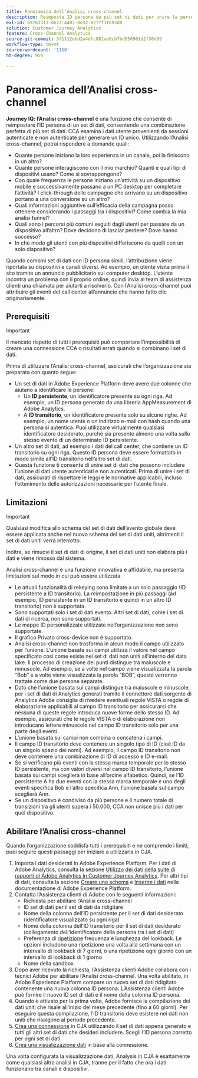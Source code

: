```yaml
---
title: Panoramica dell’Analisi cross-channel
description: Reimposta ID persona da più set di dati per unire le persone.
exl-id: 69763313-de27-4487-8e32-8277f1f693d8
solution: Customer Journey Analytics
feature: Cross-Channel Analytics
source-git-commit: 3f1112ebd2a4dfc881ae6cb7bd858901d2f38d69
workflow-type: tm+mt
source-wordcount: '1158'
ht-degree: 95%

---
```


# Panoramica dell’Analisi cross-channel

**Journey IQ: l’Analisi cross-channel** è una funzione che consente di reimpostare l’ID persona di un set di dati, consentendo una combinazione perfetta di più set di dati. CCA esamina i dati utente provenienti da sessioni autenticate e non autenticate per generare un ID unico. Utilizzando l’Analisi cross-channel, potrai rispondere a domande quali:

* Quante persone iniziano la loro esperienza in un canale, poi la finiscono in un altro?
* Quante persone interagiscono con il mio marchio? Quanti e quali tipi di dispositivi usano? Come si sovrappongono?
* Con quale frequenza le persone iniziano un’attività su un dispositivo mobile e successivamente passano a un PC desktop per completare l’attività? I click-through delle campagne che arrivano su un dispositivo portano a una conversione su un altro?
* Quali informazioni aggiuntive sull’efficacia della campagna posso ottenere considerando i passaggi tra i dispositivi? Come cambia la mia analisi funnel?
* Quali sono i percorsi più comuni seguiti dagli utenti per passare da un dispositivo all’altro? Dove decidono di lasciar perdere? Dove hanno successo?
* In che modo gli utenti con più dispositivi differiscono da quelli con un solo dispositivo?

Quando combini set di dati con ID persona simili, l’attribuzione viene riportata su dispositivi e canali diversi. Ad esempio, un utente visita prima il sito tramite un annuncio pubblicitario sul computer desktop. L’utente incontra un problema con il proprio ordine, quindi invia al team di assistenza clienti una chiamata per aiutarti a risolverlo. Con l’Analisi cross-channel puoi attribuire gli eventi del call center all’annuncio che hanno fatto clic originariamente.

## Prerequisiti

>[!IMPORTANT]
>
>Il mancato rispetto di tutti i prerequisiti può comportare l’impossibilità di creare una connessione CCA o risultati errati quando si combinano i set di dati.

Prima di utilizzare l’Analisi cross-channel, assicurati che l’organizzazione sia preparata con quanto segue:

* Un set di dati in Adobe Experience Platform deve avere due colonne che aiutano a identificare le persone:
   * Un **ID persistente**, un identificatore presente su ogni riga. Ad esempio, un ID persona generato da una libreria AppMeasurement di Adobe Analytics.
   * A **ID transitorio**, un identificatore presente solo su alcune righe. Ad esempio, un nome utente o un indirizzo e-mail con hash quando una persona si autentica. Puoi utilizzare virtualmente qualsiasi identificatore desiderato, purché sia presente almeno una volta sullo stesso evento di un determinato ID persistente.
* Un altro set di dati, ad esempio i dati del call center, che contiene un ID transitorio su ogni riga. Questo ID persona deve essere formattato in modo simile all’ID transitorio nell’altro set di dati.
* Questa funzione ti consente di unire set di dati che possono includere l’unione di dati utente autenticati e non autenticati. Prima di unire i set di dati, assicurati di rispettare le leggi e le normative applicabili, incluso l’ottenimento delle autorizzazioni necessarie per l’utente finale.

## Limitazioni 

>[!IMPORTANT]
>
>Qualsiasi modifica allo schema del set di dati dell’evento globale deve essere applicata anche nel nuovo schema del set di dati uniti, altrimenti il set di dati uniti verrà interrotto.
>
>Inoltre, se rimuovi il set di dati di origine, il set di dati uniti non elabora più i dati e viene rimosso dal sistema.

Analisi cross-channel è una funzione innovativa e affidabile, ma presenta limitazioni sul modo in cui può essere utilizzata.

* Le attuali funzionalità di rekeying sono limitate a un solo passaggio (ID persistente a ID transitorio). La reimpostazione in più passaggi (ad esempio, ID persistente in un ID transitorio e quindi in un altro ID transitorio) non è supportata.
* Sono supportati solo i set di dati evento. Altri set di dati, come i set di dati di ricerca, non sono supportati.
* Le mappe ID personalizzate utilizzate nell’organizzazione non sono supportate.
* Il grafico Privato cross-device non è supportato.
* Analisi cross-channel non trasforma in alcun modo il campo utilizzato per l’unione. L’unione basata sui campi utilizza il valore nel campo specificato così come esiste nel set di dati non uniti all’interno del data lake. Il processo di creazione dei punti distingue tra maiuscole e minuscole. Ad esempio, se a volte nel campo viene visualizzata la parola “Bob” e a volte viene visualizzata la parola “BOB”, queste verranno trattate come due persone separate.
* Dato che l’unione basata sui campi distingue tra maiuscole e minuscole, per i set di dati di Analytics generati tramite il connettore dati sorgente di Analytics Adobe consiglia di rivedere eventuali regole VISTA o regole di elaborazione applicabili al campo ID transitorio per assicurarsi che nessuna di queste regole introduca nuove forme dello stesso ID. Ad esempio, assicurati che le regole VISTA o di elaborazione non introducano lettere minuscole nel campo ID transitorio solo per una parte degli eventi.
* L’unione basata sui campi non combina o concatena i campi.
* Il campo ID transitorio deve contenere un singolo tipo di ID (cioè ID da un singolo spazio dei nomi). Ad esempio, il campo ID transitorio non deve contenere una combinazione di ID di accesso e ID e-mail.
* Se si verificano più eventi con la stessa marca temporale per lo stesso ID persistente, ma con valori diversi nel campo ID transitorio, l’unione basata sui campi sceglierà in base all’ordine alfabetico. Quindi, se l’ID persistente A ha due eventi con la stessa marca temporale e uno degli eventi specifica Bob e l’altro specifica Ann, l’unione basata sul campo sceglierà Ann.
* Se un dispositivo è condiviso da più persone e il numero totale di transizioni tra gli utenti supera i 50.000, CCA non unisce più i dati per quel dispositivo.


## Abilitare l’Analisi cross-channel

Quando l’organizzazione soddisfa tutti i prerequisiti e ne comprende i limiti, puoi seguire questi passaggi per iniziare a utilizzarla in CJA.

1. Importa i dati desiderati in Adobe Experience Platform. Per i dati di Adobe Analytics, consulta la sezione [Utilizzo dei dati della suite di rapporti di Adobe Analytics in Customer Journey Analytics](/help/getting-started/aa-vs-cja/aa-data-in-cja.md). Per altri tipi di dati, consulta la sezione [Creare uno schema](https://experienceleague.adobe.com/docs/experience-platform/xdm/tutorials/create-schema-ui.html?lang=it) e [Inserire i dati](https://experienceleague.adobe.com/docs/experience-platform/ingestion/home.html?lang=it) nella documentazione di Adobe Experience Platform.
1. Contatta l’Assistenza clienti di Adobe con le seguenti informazioni:
   * Richiesta per abilitare l’Analisi cross-channel
   * ID set di dati per il set di dati da ridigitare
   * Nome della colonna dell’ID persistente per il set di dati desiderato (identificatore visualizzato su ogni riga)
   * Nome della colonna dell’ID transitorio per il set di dati desiderato (collegamento dell’identificatore della persona tra i set di dati)
   * Preferenza di [ripetizione](replay.md) frequenza e lunghezza del lookback. Le opzioni includono una ripetizione una volta alla settimana con un intervallo di lookback di 7 giorni, o una ripetizione ogni giorno con un intervallo di lookback di 1 giorno
   * Nome della sandbox.
1. Dopo aver ricevuto la richiesta, l’Assistenza clienti Adobe collabora con i tecnici Adobe per abilitare l’Analisi cross-channel. Una volta abilitato, in Adobe Experience Platform compare un nuovo set di dati ridigitato contenente una nuova colonna ID persona. L’Assistenza clienti Adobe può fornire il nuovo ID set di dati e il nome della colonna ID persona.
1. Quando è attivato per la prima volta, Adobe fornisce la compilazione dei dati uniti che risale all’inizio del mese precedente (fino a 60 giorni). Per eseguire questa compilazione, l’ID transitorio deve esistere nei dati non uniti che risalgono al periodo precedente.
1. [Crea una connessione](/help/connections/create-connection.md) in CJA utilizzando il set di dati appena generato e tutti gli altri set di dati che desideri includere. Scegli l’ID persona corretto per ogni set di dati.
1. [Crea una visualizzazione dati](/help/data-views/create-dataview.md) in base alla connessione.

<!-- To do: Paragraph on backfill once product and marketing determine the best way forward. -->

Una volta configurata la visualizzazione dati, Analysis in CJA è esattamente come qualsiasi altra analisi in CJA, tranne per il fatto che ora i dati funzionano tra canali e dispositivi.
